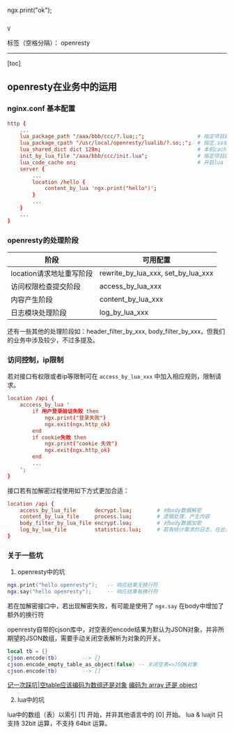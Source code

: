 
ngx.print("ok");
```

V
```
标签（空格分隔）： openresty

---
[toc]


## openresty在业务中的运用
### nginx.conf 基本配置
```conf
http {
    ...
    lua_package_path "/aaa/bbb/ccc/?.lua;;";                 # 指定项目跟路径
    lua_package_cpath "/usr/local/openresty/lualib/?.so;;";  # 指定.so或.lua扩展路径
    lua_shared_dict dict 128m;                               # 本机cache
    init_by_lua_file "/aaa/bbb/ccc/init.lua";                # 指定项目的init文件，加载使用的基本模块
    lua_code_cache on;		                                 # 开启lua cache开关，默认开启，不建议关闭
    server {
        ...
        location /hello {
            content_by_lua 'ngx.print("hello")';
        }
        ...
    }
    ...
}
```

### openresty的处理阶段
|阶段|可用配置|
|----|--------|
|location请求地址重写阶段|rewrite_by_lua_xxx, set_by_lua_xxx|
|访问权限检查提交阶段|access_by_lua_xxx|
|内容产生阶段|content_by_lua_xxx|
|日志模块处理阶段|log_by_lua_xxx|

还有一些其他的处理阶段如：header_filter_by_xxx, body_filter_by_xxx，但我们的业务中涉及较少，不过多提及。

### 访问控制，ip限制
若对接口有权限或者ip等限制可在 `access_by_lua_xxx` 中加入相应规则，限制请求。

```conf
location /api {
    acccess_by_lua '
        if 用户登录验证失败 then
            ngx.print("登录失败")
            ngx.exit(ngx.http_ok)
        end
        if cookie失效 then
            ngx.print("cookie 失效")
            ngx.exit(ngx.http_ok)
        end
        ...
    ';
}
```

接口若有加解密过程使用如下方式更加合适：
```conf
location /api {
    access_by_lua_file      decrypt.lua;        # 对body数据解密
    content_by_lua_file     process.lua;        # 逻辑处理，产生内容
    body_filter_by_lua_file encrypt.lua;        # 对body数据加密
    log_by_lua_file         statistics.lua;     # 若有统计需求的日志，在此处记录
}
```

### 关于一些坑

1. openresty中的坑

```lua
ngx.print("hello openresty");   -- 响应结果无换行符
ngx.say("hello openresty");     -- 响应结果有换行符
```

若在加解密接口中，若出现解密失败，有可能是使用了 `ngx.say` 在body中增加了额外的换行符

openresty自带的cjson库中，对空表的encode结果为默认为JSON对象，并非所期望的JSON数组，需要手动关闭空表解析为对象的开关。

```lua
local tb = {}
cjson.encode(tb)        --> {}
cjson.encode_empty_table_as_object(false) -- 关闭空表=>JSON对象
cjson.encode(tb)        --> []
```

[记一次踩坑|空table应该编码为数组还是对象](http://answerywj.com/2017/06/16/table-encode-as-array-or-object/)
[编码为 array 还是 object](https://wiki.jikexueyuan.com/project/openresty-best-practice/array-or-object.html)

2. lua中的坑

lua中的数组（表）以索引 [1] 开始，并非其他语言中的 [0] 开始。
lua & luajit 只支持 32bit 运算，不支持 64bit 运算。
